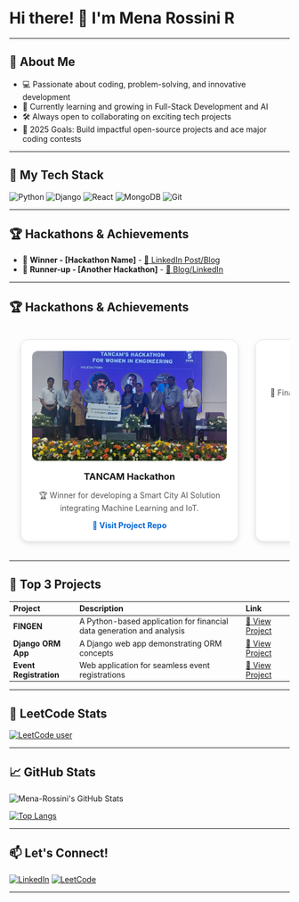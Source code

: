 # Hi there! 👋 I'm Mena Rossini R

---

## 🚀 About Me
- 💻 Passionate about coding, problem-solving, and innovative development
- 🌱 Currently learning and growing in Full-Stack Development and AI
- 🛠️ Always open to collaborating on exciting tech projects
- 🎯 2025 Goals: Build impactful open-source projects and ace major coding contests

---

## 🧰 My Tech Stack
![Python](https://img.shields.io/badge/Python-3776AB?style=for-the-badge&logo=python&logoColor=white)
![Django](https://img.shields.io/badge/Django-092E20?style=for-the-badge&logo=django&logoColor=white)
![React](https://img.shields.io/badge/React-61DAFB?style=for-the-badge&logo=react&logoColor=black)
![MongoDB](https://img.shields.io/badge/MongoDB-4EA94B?style=for-the-badge&logo=mongodb&logoColor=white)
![Git](https://img.shields.io/badge/Git-F05032?style=for-the-badge&logo=git&logoColor=white)


---

## 🏆 Hackathons & Achievements
- 🥇 **Winner - [Hackathon Name]** - [🔗 LinkedIn Post/Blog](your-link-here)
- 🥈 **Runner-up - [Another Hackathon]** - [🔗 Blog/LinkedIn](your-link-here)


---

## 🏆 Hackathons & Achievements

<div style="display: flex; overflow-x: auto; padding: 20px; gap: 30px;">

  <div style="flex: 0 0 auto; width: 350px; text-align: center; border: 1px solid #e1e4e8; border-radius: 15px; padding: 20px; background: #ffffff; box-shadow: 0px 4px 10px rgba(0,0,0,0.1);">
    <a href="https://www.linkedin.com/posts/mena-r_tancamhackathon-womenintech-machinelearning-activity-7232402369320206336-JJpS?utm_source=share&utm_medium=member_desktop&rcm=ACoAAD5CiAgBL01PknVPPrG5SLwErA8ZZrg3vE8" target="_blank">
      <img src="https://raw.githubusercontent.com/Mena-Rossini/Mena-Rossini/main/tancam.jpeg" alt="TANCAM Hackathon" style="width: 100%; border-radius: 10px;">
    </a>
    <h3 style="margin: 15px 0 10px 0;">TANCAM Hackathon</h3>
    <p style="font-size: 14px; color: #555;">🏆 Winner for developing a Smart City AI Solution integrating Machine Learning and IoT.</p>
    <a href="https://github.com/Mena-Rossini/dummy-repo" target="_blank" style="font-weight: bold; text-decoration: none; color: #0366d6;">🌟 Visit Project Repo</a>
  </div>

  <div style="flex: 0 0 auto; width: 350px; text-align: center; border: 1px solid #e1e4e8; border-radius: 15px; padding: 20px; background: #ffffff; box-shadow: 0px 4px 10px rgba(0,0,0,0.1);">
    <a href="https://your-linkedin-link-2.com" target="_blank">
      <img src="https://raw.githubusercontent.com/Mena-Rossini/Mena-Rossini/main/hackathon2.jpeg" alt="Hackathon 2" style="width: 100%; border-radius: 10px;">
    </a>
    <h3 style="margin: 15px 0 10px 0;">Hackathon 2 Name</h3>
    <p style="font-size: 14px; color: #555;">🥇 Finalist for designing a blockchain-based finance platform improving security.</p>
    <a href="https://github.com/Mena-Rossini/hackathon2-repo" target="_blank" style="font-weight: bold; text-decoration: none; color: #0366d6;">🌟 Visit Project Repo</a>
  </div>

  <div style="flex: 0 0 auto; width: 350px; text-align: center; border: 1px solid #e1e4e8; border-radius: 15px; padding: 20px; background: #ffffff; box-shadow: 0px 4px 10px rgba(0,0,0,0.1);">
    <a href="https://your-linkedin-link-3.com" target="_blank">
      <img src="https://raw.githubusercontent.com/Mena-Rossini/Mena-Rossini/main/hackathon3.jpeg" alt="Hackathon 3" style="width: 100%; border-radius: 10px;">
    </a>
    <h3 style="margin: 15px 0 10px 0;">Hackathon 3 Name</h3>
    <p style="font-size: 14px; color: #555;">🏅 Built a real-time translation app using AI and made it to the semi-finals.</p>
    <a href="https://github.com/Mena-Rossini/hackathon3-repo" target="_blank" style="font-weight: bold; text-decoration: none; color: #0366d6;">🌟 Visit Project Repo</a>
  </div>

</div>


---

## 🚀 Top 3 Projects
| Project | Description | Link |
| :--- | :--- | :--- |
| **FINGEN** | A Python-based application for financial data generation and analysis | [🔗 View Project](https://github.com/Mena-Rossini/FINGEN) |
| **Django ORM App** | A Django web app demonstrating ORM concepts | [🔗 View Project](https://github.com/Mena-Rossini/django-orm-app) |
| **Event Registration** | Web application for seamless event registrations | [🔗 View Project](https://github.com/Mena-Rossini/event-registration) |


---

## 🧠 LeetCode Stats

[![LeetCode user](https://leetcard.jacoblin.cool/MenaRossini?theme=unicorn&ext=contest)](https://leetcode.com/MenaRossini/)

---

## 📈 GitHub Stats

![Mena-Rossini's GitHub Stats](https://github-readme-stats.vercel.app/api?username=Mena-Rossini&show_icons=true&theme=radical)

[![Top Langs](https://github-readme-stats.vercel.app/api/top-langs/?username=Mena-Rossini&layout=compact&theme=radical)](https://github.com/Mena-Rossini)

---

## 📫 Let's Connect!
[![LinkedIn](https://img.shields.io/badge/LinkedIn-blue?style=for-the-badge&logo=linkedin&logoColor=white)](https://linkedin.com/in/mena-R)
[![LeetCode](https://img.shields.io/badge/LeetCode-FFA116?style=for-the-badge&logo=leetcode&logoColor=black)](https://leetcode.com/MenaRossini)

---
